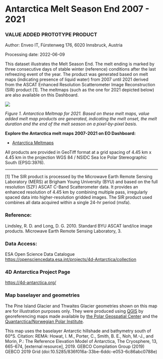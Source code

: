 # Antarctica Melt Season End 2007 - 2021 
### VALUE ADDED PROTOTYPE PRODUCT

Author: Enveo IT, Fürstenweg 176, 6020 Innsbruck, Austria

Processing date: 2022-06-09 

This dataset illustrates the Melt Season End. The melt ending is marked by three consecutive days of stable winter (reference) conditions after the last refreezing event of the year. The product was generated based on melt maps (indicating presence of liquid water) from 2007 until 2021 derived from the ASCAT Enhanced Resolution Scatterometer Image Reconstruction (SIR) product [1]. The meltmaps (such as the one for 2021 depicted below) are also available on this Dashboard.

    
![](https://raw.githubusercontent.com/eurodatacube/eodash-assets/main/collections/ADD_Meltmap/ASCAT_AA_meltmap_2021.gif)
    
*Figure 1. Antarctica Meltmap for 2021. Based on these melt maps, value added melt map products are generated, indicating the melt onset, the melt duration and the end of the melt season on a pixel-by-pixel basis.*

**Explore the Antarctica melt maps 2007-2021 on EO Dashboard:**

* [Antarctica Meltmaps](https://eodashboard.org/explore?indicator=ADD_Meltmap)
    

All products are provided in GeoTiff format at a grid spacing of 4.45 km x 4.45 km in the projection WGS 84 / NSIDC Sea Ice Polar Stereographic South (EPSG:3976). 

------------------------------------------------
[1] The SIR product is processed by the Microwave Earth Remote Sensing Laboratory (MERS) at Brigham Young University (BYU) and based on the full resolution (SZF) ASCAT C-Band Scatterometer data. It provides an enhanced resolution of 4.45 km by combining multiple pass, irregularly spaced data into higher-resolution gridded images. The SIR product used combines all data acquired within a single 24-hr period (msfa). 

### Reference: 
Lindsley, R. D. and Long, D. G. 2010. Standard BYU ASCAT land/ice image products. Microwave Earth Remote Sensing Laboratory, 3.

### Data Access:
ESA Open Science Data Catalogue https://opensciencedata.esa.int/projects/4d-Antarctica/collection 

### 4D Antarctica Project Page
https://4d-antarctica.org/ 

### Map baselayer and geometries

The Pine Island Glacier and Thwaites Glacier geometries shown on this map are for illustration purposes only. They were produced using [QGIS](http://www.qgis.org) by georeferencing maps made available by [the Polar Geospatial Center](https://data.pgc.umn.edu/maps/antarctica/pgc/19/preview/Thwaites%20Glacier%20Regional.jpg) and  the [Quantarctica/Norwegian Polar Institute](https://www.carbonbrief.org/guest-post-how-close-is-the-west-antarctic-ice-sheet-to-a-tipping-point/).

This map uses the baselayer Antarctic hillshade and bathymetry south of 60°S. Citation: REMA: Howat, I. M., Porter, C., Smith, B. E., Noh, M.-J., and Morin, P.: The Reference Elevation Model of Antarctica, The Cryosphere, 13, 665-674, [external resource], 2019.  GEBCO Compilation Group (2019) GEBCO 2019 Grid (doi:10.5285/836f016a-33be-6ddc-e053-6c86abc0788e) 
